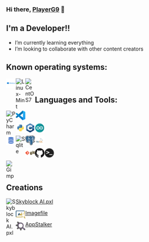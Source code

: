 ### Hi there, [PlayerG9][website] 👋

[website]: https://playerg9.github.io

## I'm a Developer!!

- I’m currently learning everything
- I’m looking to collaborate with other content creators

<!--### Connect with me:

[<img align="left" alt="codeSTACKr.com" width="22px" src="https://raw.githubusercontent.com/iconic/open-iconic/master/svg/globe.svg" />][website]
[<img align="left" alt="codeSTACKr | YouTube" width="22px" src="https://cdn.jsdelivr.net/npm/simple-icons@v3/icons/youtube.svg" />][youtube]
[<img align="left" alt="codeSTACKr | Twitter" width="22px" src="https://cdn.jsdelivr.net/npm/simple-icons@v3/icons/twitter.svg" />][twitter]
[<img align="left" alt="codeSTACKr | LinkedIn" width="22px" src="https://cdn.jsdelivr.net/npm/simple-icons@v3/icons/linkedin.svg" />][linkedin]
[<img align="left" alt="codeSTACKr | Instagram" width="22px" src="https://cdn.jsdelivr.net/npm/simple-icons@v3/icons/instagram.svg" />][instagram]

<br />-->

## Known operating systems:

[<img align="left" alt="Windows" width="26px" src="https://raw.githubusercontent.com/github/explore/80688e429a7d4ef2fca1e82350fe8e3517d3494d/topics/windows/windows.png" />][windows]
[<img align="left" alt="Linux-Mint" width="26px" src="https://upload.wikimedia.org/wikipedia/commons/thumb/6/63/LinuxMint_Nice_Logo.svg/768px-LinuxMint_Nice_Logo.svg.png" />][mint]
[<img align="left" alt="CentOS7" width="26px" src="https://bero-host.de/img/public/shop/vserver/templates/centos.png" />][centos7]

[windows]: https://playerg9.github.io
[mint]: https://linuxmint.com/
[centos7]: https://www.centos.org/

<br/>

## Languages and Tools:

<!--
[<img align="left" alt="" width="26px" src="" />][]
-->

[<img align="left" alt="PyCharm" width="26px" src="https://upload.wikimedia.org/wikipedia/commons/thumb/1/1d/PyCharm_Icon.svg/2048px-PyCharm_Icon.svg.png" />][pycharm]
[<img align="left" alt="Visual Studio Code" width="26px" src="https://raw.githubusercontent.com/github/explore/80688e429a7d4ef2fca1e82350fe8e3517d3494d/topics/visual-studio-code/visual-studio-code.png" />][vscode]
<br/><br/>
[<img align="left" alt="Python" width="26px" src="https://raw.githubusercontent.com/github/explore/80688e429a7d4ef2fca1e82350fe8e3517d3494d/topics/python/python.png" />][python]
[<img align="left" alt="C++" width="26px" src="https://raw.githubusercontent.com/github/explore/180320cffc25f4ed1bbdfd33d4db3a66eeeeb358/topics/cpp/cpp.png" />][cpp]
[<img align="left" alt="Arduino" width="26px" src="https://raw.githubusercontent.com/github/explore/80688e429a7d4ef2fca1e82350fe8e3517d3494d/topics/arduino/arduino.png" />][arduino]
<br/><br/>
[<img align="left" alt="SQL" width="26px" src="https://raw.githubusercontent.com/github/explore/80688e429a7d4ef2fca1e82350fe8e3517d3494d/topics/sql/sql.png" />][sql]
[<img align="left" alt="Sqlite" width="26px" src="https://upload.wikimedia.org/wikipedia/commons/thumb/9/97/Sqlite-square-icon.svg/2048px-Sqlite-square-icon.svg.png" />][sqlite]
[<img align="left" alt="PostgreSQL" width="26px" src="https://raw.githubusercontent.com/github/explore/80688e429a7d4ef2fca1e82350fe8e3517d3494d/topics/postgresql/postgresql.png" />][psql]
[<img align="left" alt="MySQL" width="26px" src="https://raw.githubusercontent.com/github/explore/80688e429a7d4ef2fca1e82350fe8e3517d3494d/topics/mysql/mysql.png" />][mysql]
<br/><br/>
[<img align="left" alt="Git" width="26px" src="https://raw.githubusercontent.com/github/explore/80688e429a7d4ef2fca1e82350fe8e3517d3494d/topics/git/git.png" />][git]
[<img align="left" alt="GitHub" width="26px" src="https://raw.githubusercontent.com/github/explore/78df643247d429f6cc873026c0622819ad797942/topics/github/github.png" />][github]
[<img align="left" alt="Terminal" width="26px" src="https://raw.githubusercontent.com/github/explore/80688e429a7d4ef2fca1e82350fe8e3517d3494d/topics/terminal/terminal.png" />][terminal]
<br/><br/>
[<img align="left" alt="Gimp" width="26px" src="https://upload.wikimedia.org/wikipedia/commons/thumb/4/45/The_GIMP_icon_-_gnome.svg/1024px-The_GIMP_icon_-_gnome.svg.png" />][gimp]


[pycharm]: https://www.jetbrains.com/de-de/pycharm/
[vscode]: https://code.visualstudio.com/
[python]: https://www.python.org/
[cpp]: https://de.wikipedia.org/wiki/C%2B%2B
[arduino]: https://www.arduino.cc/
[sqlite]: https://www.sqlite.org/index.html
[psql]: https://www.postgresql.org/
[sql]: https://de.wikipedia.org/wiki/SQL
[mysql]: https://www.mysql.com/
[git]: https://git-scm.com/
[github]: https://github.com
[terminal]: https://de.wikipedia.org/wiki/Bash_(Shell)
[gimp]: https://www.gimp.org/

<br/>

## Creations

[<img align="left" alt="Skyblock AI.pxl" width="26px" src="https://images.discordapp.net/avatars/706554519676518410/148c6fb26f793331fdadf94d08e3531d.png?size=128" /> <p>Skyblock AI.pxl</p>](https://top.gg/de/bot/706554519676518410)
[<img align="left" alt="Imagefile" width="26px" src="https://raw.githubusercontent.com/PlayerG9/Imagefile/master/README.assets/logo.png" /> <p>Imagefile</p>](https://github.com/PlayerG9/ImageFile)
[<img align="left" alt="AppStalker" width="26px" src="https://raw.githubusercontent.com/PlayerG9/AppStalker/master/README.assets/icon.png" /> <p>AppStalker</p>](https://github.com/PlayerG9/AppStalker)

